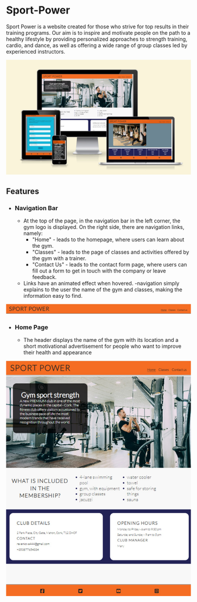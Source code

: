 # Sport-Power

Sport Power is a website created for those who strive for top results in their training programs. Our aim is to inspire and motivate people on the path to a healthy lifestyle by providing personalized approaches to strength training, cardio, and dance, as well as offering a wide range of group classes led by experienced instructors.

![Mockup](documentation/photo_2024-04-29_15-37-40.jpg)

## Features
+ ### Navigation Bar
  - At the top of the page, in the navigation bar in the left corner, the gym logo is displayed. On the right side, there are navigation links, namely:
     * "Home" - leads to the homepage, where users can learn about the gym.
     * "Classes" - leads to the page of classes and activities offered by the gym with a trainer.
     * "Contact Us" - leads to the contact form page, where users can fill out a form to get in touch with the company or leave feedback. 
   - Links have an animated effect when hovered.
   -navigation simply explains to the user the name of the gym and classes, making the information easy to find.

 ![Navigation](documentation/header.jpg)

  + ### Home Page
     - The header displays the name of the gym with its location and a short motivational advertisement for people who want to improve their health and appearance
  
   ![Navigation](documentation/home.jpg)